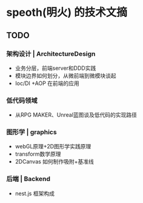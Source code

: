 # speoth(明火) 的技术文摘

## TODO
### 架构设计 | ArchitectureDesign
+ 业务分层，前端server和DDD实践
+ 模块边界如何划分，从微前端到微模块谈起
+ Ioc/DI +AOP 在前端的应用

### 低代码领域
+ 从RPG MAKER、Unreal蓝图谈及低代码的实现路径

### 图形学 | graphics
+ webGL原理+2D图形学实践原理
+ transform数学原理
+ 2DCanvas 如何制作吸附+基准线

### 后端 | Backend
+ nest.js 框架构成